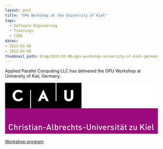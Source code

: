 ```yaml
---
layout: post
title: "GPU Workshop at the University of Kiel"
tags:
  - Software Engineering
  - Trainings
  - CUDA
dates:
- 2013-03-06
- 2013-03-08
thumbnail_path: blog/2013-03-06-gpu-workshop-university-of-kiel-germany/university_logo.png
---
```


Applied Parallel Computing LLC has delivered the GPU Workshop at University of Kiel, Germany.

![alt text](\assets\img\blog\2013-03-06-gpu-workshop-university-of-kiel-germany\university_logo.png "Logo Title Text 1")

[Workshop program](\assets\img\blog\2013-03-06-gpu-workshop-university-of-kiel-germany\agenda.pdf)

